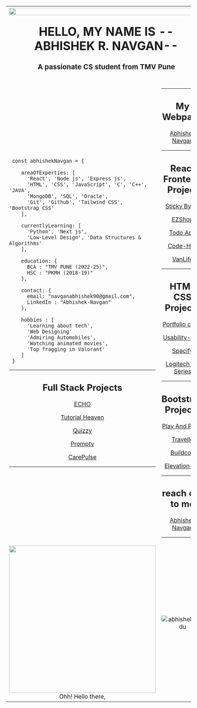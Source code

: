 <table>
  <tr>
    <th colspan="2">
    <img width="100%" align="right" src="https://raw.githubusercontent.com/Sutil/Sutil/2b2fad3bf54522bb30c8c170591fc68ff51b69e6/github-contribution-grid-snake2.svg">
    <h1 align="center">HELLO, MY NAME IS --ABHISHEK R. NAVGAN--</h1>
    <h3 align="center">A passionate CS student from TMV Pune</h3>
  </th>
  </tr>
  <tr>
    <td colspan="2">
      

     
  </td>
  </tr>
  <tr>
    <td width="">

     const abhishekNavgan = {
      
        areaOfExperties: [
          'React', 'Node js', 'Express js', 
          'HTML', 'CSS', 'JavaScript', 'C', 'C++', 'JAVA',
          'MongoDB', 'SQL', 'Oracle',
          'Git', 'Github', 'Tailwind CSS', 'Bootstrap CSS'
        ],
        
        currentlyLearning: [
          'Python', 'Next js', 
          'Low-Level Design', 'Data Structures & Algorithms'
        ],
        
        education: {
          BCA : "TMV PUNE (2022-25)",
          HSC : "PKMH (2018-19)"
        },
        
        contact: {
          email: "navganabhishek90@gmail.com",
          LinkedIn : "Abhishek-Navgan"
        },
        
        hobbies : [
          'Learning about tech', 
          'Web Designing'
          'Admiring Automobiles', 
          'Watching animated movies', 
          'Top fragging in Valorant'
        ]
     }

---

<h2 align="center">Full Stack Projects</h2>
    <p align="center"><a target="_blank" href="https://echo-an.netlify.app/">ECHO</a></p>
    <p align="center"><a target="_blank" href="https://tutorialheaven.netlify.app/">Tutorial Heaven</a></p>
    <p align="center"><a target="_blank" href="quizzy-an.netlify.app">Quizzy</a></p>
    <p align="center"><a target="_blank" href="https://prompty-an.vercel.app/">Prompty</a></p>
    <p align="center"><a target="_blank" href="https://care-pulse-lemon.vercel.app/">CarePulse</a></p>

---
             

</td>
<td width="">

---

<h2 align="center">My Webpage</h2>
    <p align="center"><a target="_blank" href="https://abhisheknavgan.netlify.app/">Abhishek Navgan</a></p>


---

<h2 align="center">React Frontend Project</h2>
    <p align="center"><a target="_blank" href="https://stickybytes.netlify.app/">Sticky Bytes</a></p>
    <p align="center"><a target="_blank" href="https://ezshop-redux.netlify.app/">EZShop</a></p>
    <p align="center"><a target="_blank" href="https://todoapp-react-an.netlify.app/">Todo App</a></p>
    <p align="center"><a target="_blank" href="https://code-hex.netlify.app/">Code-Hex</a></p>
    <p align="center"><a target="_blank" href="https://vanlife-an.netlify.app/">VanLife</a></p>
     
---


<h2 align="center">HTML CSS Projects</h2>
    <p align="center"><a target="_blank" href="https://abhisheknavgan95.github.io/Cynthia-Ugwu-Portfolio-Clone/">Portfolio clone</a></p>
    <p align="center"><a target="_blank" href="https://abhisheknavgan95.github.io/Usability-Hub/">Usability-Hub</a></p>
    <p align="center"><a target="_blank" href="https://abhisheknavgan95.github.io/Spacify-clone/">Spacify</a></p>
    <p align="center"><a target="_blank" href="https://abhisheknavgan95.github.io/Logitech-Clone/">Logitech G-Series</a></p>
     
---
  

<h2 align="center">Bootstrap Projects</h2>
    <p align="center"><a target="_blank" href="https://abhisheknavgan95.github.io/Paws-Play-Dog-Services/">Play And Paws</a></p>
    <p  align="center"><a target="_blank" href="https://abhisheknavgan95.github.io/Travello/">Travello</a></p>
    <p align="center"><a target="_blank" href="https://abhisheknavgan95.github.io/Buildcon/">Buildcon</a></p>
    <p align="center"><a target="_blank" href="https://abhisheknavgan95.github.io/Elevation-Ed/">Elevation-Ed</a></p>
          

---
    
<h2 align="center"> reach out to me</h2>
    <p  align="center"><a target="_blank" href="mailto:Navganabhishek90@gmail.com">Abhishek Navgan</a></p>
          
---



</td>
  </tr>
 
  <tr>
    <td align="center">
        <img src="https://img.buzzfeed.com/buzzfeed-static/static/2021-06/9/21/asset/23809ee28d48/anigif_sub-buzz-527-1623274106-21.gif" width="400px">
      <br>
      Ohh! Hello there,
    </td>
    <td width="" align="center">
      <p align="center"> <img src="https://github-readme-stats.vercel.app/api?username=AbhishekNavgan95&show_icons=true&theme=gotham" alt="abhisheknaiidu"/>
    </td>
  </tr>
</table>
